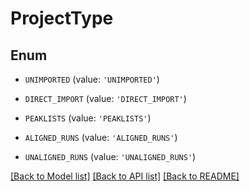 # ProjectType


## Enum

* `UNIMPORTED` (value: `'UNIMPORTED'`)

* `DIRECT_IMPORT` (value: `'DIRECT_IMPORT'`)

* `PEAKLISTS` (value: `'PEAKLISTS'`)

* `ALIGNED_RUNS` (value: `'ALIGNED_RUNS'`)

* `UNALIGNED_RUNS` (value: `'UNALIGNED_RUNS'`)

[[Back to Model list]](../README.md#documentation-for-models) [[Back to API list]](../README.md#documentation-for-api-endpoints) [[Back to README]](../README.md)



